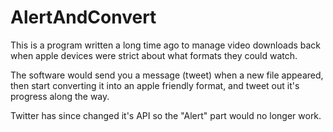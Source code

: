 # AlertAndConvert

This is a program written a long time ago to manage video downloads back when apple devices were strict about what formats they could watch.

The software would send you a message (tweet) when a new file appeared, then start converting it into an apple friendly format, and tweet out it's progress along the way.

Twitter has since changed it's API so the "Alert" part would no longer work.
